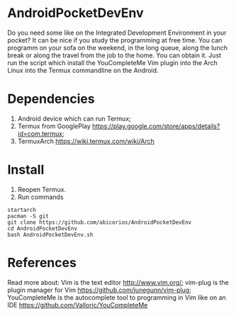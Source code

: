 # AndroidPocketDevEnv
Do you need some like on the Integrated Development Environment in your pocket? It can be nice if you study the programming at free time. You can programm on your sofa on the weekend, in the long queue, along the lunch break or along the travel from the job to the home. You can obtain it. Just run the script which install the YouCompleteMe Vim plugin into the Arch Linux into the Termux commandline on the Android.
# Dependencies
1. Android device which can run Termux;
2. Termux from GooglePlay https://play.google.com/store/apps/details?id=com.termux;
3. TermuxArch https://wiki.termux.com/wiki/Arch
# Install
1. Reopen Termux.
2. Run commands
```
startarch
pacman -S git
git clone https://github.com/abicorios/AndroidPocketDevEnv
cd AndroidPocketDevEnv
bash AndroidPocketDevEnv.sh
```
# References
Read more about:
Vim is the text editor http://www.vim.org/;
vim-plug is the plugin manager for Vim https://github.com/junegunn/vim-plug;
YouCompleteMe is the autocomplete tool to programming in Vim like on an IDE https://github.com/Valloric/YouCompleteMe
